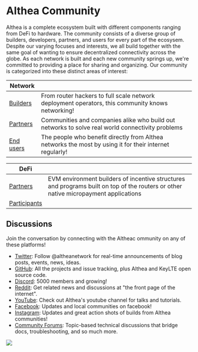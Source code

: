# Althea Community

Althea is a complete ecosystem built with different components ranging from DeFi to hardware. The community consists of a diverse group of builders, developers, partners, and users for every part of the ecosysem. Despite our varying focuses and interests, we all build together with the same goal of wanting to ensure decentralized connectivity across the globe. As each network is built and each new community springs up, we're committed to providing a place for sharing and organizing. Our community is categorized into these distinct areas of interest:


|Network|  |
|--|--|
|[Builders](network/builders.md)|From router hackers to full scale network deployment operators, this community knows networking!|
|[Partners](network/partners.md)|Communities and companies alike who build out networks to solve real world connectivity problems|
|[End users](network/end-users.md)|The people who benefit directly from Althea networks the most by using it for their internet regularly!|

|DeFi|  |
|--|--|
|[Partners](defi/partners.md)|EVM environment builders of incentive structures and programs built on top of the routers or other native micropayment applications|
|[Participants](defi/participants.md)||





## Discussions

Join the conversation by connecting with the Altheac ommunity on any of these platforms!

* [Twitter](https://twitter.com/altheanetwork): Follow @altheanetwork for real-time announcements of blog posts, events, news, ideas.
* [GitHub](https://github.com/althea-net): All the projects and issue tracking, plus Althea and KeyLTE open source code.
* [Discord](https://discord.gg/hHx7HxcycF): 5000 members and growing!
* [Reddit](https://reddit.com/r/altheamesh): Get related news and discussions at "the front page of the internet".
* [YouTube](https://www.youtube.com/channel/UC9B6l5k2NF2Gu_aCRBhe9Gw): Check out Althea's youtube channel for talks and tutorials.
* [Facebook](http://facebook.com/altheanetwork): Updates and local communities on facebook! 
* [Instagram](http://instagram.com/altheanet/): Updates and great action shots of builds from Althea communities!
* [Community Forums](https://forum.altheamesh.com): Topic-based technical discussions that bridge docs, troubleshooting, and so much more.

[<img src="https://img.shields.io/badge/Edit%20this%20page%20on-Github-lightgrey?style=flat-square">](https://github.com/althea-net/communities/blob/main/README.md)
